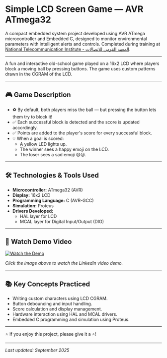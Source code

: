 # Simple LCD Screen Game — AVR ATmega32


A compact embedded system project developed using AVR ATmega microcontroller and Embedded C, designed to monitor environmental parameters with intelligent alerts and controls. Completed during training at [National Telecommunication Institute - المعهد القومي للاتصالات](https://www.linkedin.com/company/national-telecommunication-institute/).

---

A fun and interactive old-school game played on a 16x2 LCD where players block a moving ball by pressing buttons. The game uses custom patterns drawn in the CGRAM of the LCD.

---

## 🎮 Game Description

- ⚽ By default, both players miss the ball — but pressing the button lets them try to block it!
- ✅ Each successful block is detected and the score is updated accordingly.
- ✅ Points are added to the player's score for every successful block.
- 💡 When a goal is scored:
  - A yellow LED lights up.
  - The winner sees a happy emoji on the LCD.
  - The loser sees a sad emoji 😄😢.

---

## 🛠 Technologies & Tools Used

- **Microcontroller:** ATmega32 (AVR)
- **Display:** 16x2 LCD
- **Programming Language:** C (AVR-GCC)
- **Simulation:** Proteus
- **Drivers Developed:**
  - HAL layer for LCD
  - MCAL layer for Digital Input/Output (DIO)

---

## 🔗 Watch Demo Video

[![Watch the Demo](https://media-exp1.licdn.com/dms/image/C4E22AQF42dBcaV8sUw/feedshare-shrink_800/0/1689372514833?e=2147483647&v=beta&t=96qogOPHVd7XDY65dA4IooYT1jS5SMIL8rFT2psFvqI)](https://www.linkedin.com/posts/ahmed-ellmallah-86883b341_embeddedsystems-avr-cprogramming-activity-7351372546497269760-F-P7)

_Click the image above to watch the LinkedIn video demo._

---

## 📚 Key Concepts Practiced

- Writing custom characters using LCD CGRAM.
- Button debouncing and input handling.
- Score calculation and display management.
- Hardware interaction using HAL and MCAL drivers.
- Embedded C programming and simulation using Proteus.

---

⭐ If you enjoy this project, please give it a ⭐!

---

_Last updated: September 2025_
